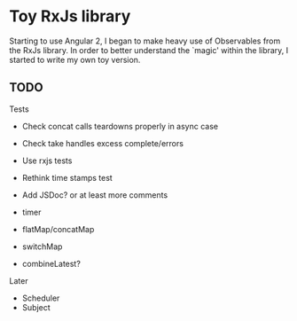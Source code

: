 # Toy RxJs library

Starting to use Angular 2, I began to make heavy use of Observables from
the RxJs library. In order to better understand the `magic' within the library,
I started to write my own toy version.

## TODO

Tests

* Check concat calls teardowns properly in async case
* Check take handles excess complete/errors
* Use rxjs tests
* Rethink time stamps test

* Add JSDoc? or at least more comments

* timer
* flatMap/concatMap
* switchMap
* combineLatest?

Later
* Scheduler
* Subject